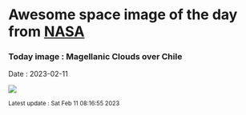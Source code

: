 
# Awesome space image of the day from [NASA](https://api.nasa.gov/)

### Today image : Magellanic Clouds over Chile
Date : 2023-02-11

![](https://apod.nasa.gov/apod/image/2302/magellanic1200.jpg)

<small>Latest update : Sat Feb 11 08:16:55 2023</small>
        